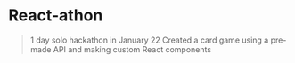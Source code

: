 # React-athon
> 1 day solo hackathon in January 22
> Created a card game using a pre-made API and making custom React components
